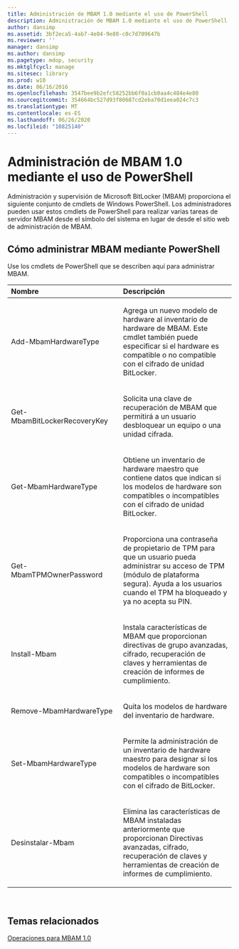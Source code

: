 ```yaml
---
title: Administración de MBAM 1.0 mediante el uso de PowerShell
description: Administración de MBAM 1.0 mediante el uso de PowerShell
author: dansimp
ms.assetid: 3bf2eca5-4ab7-4e84-9e80-c0c7d709647b
ms.reviewer: ''
manager: dansimp
ms.author: dansimp
ms.pagetype: mdop, security
ms.mktglfcycl: manage
ms.sitesec: library
ms.prod: w10
ms.date: 06/16/2016
ms.openlocfilehash: 3547bee9b2efc58252bb6f0a1cb0aa4c484e4e80
ms.sourcegitcommit: 354664bc527d93f80687cd2eba70d1eea024c7c3
ms.translationtype: MT
ms.contentlocale: es-ES
ms.lasthandoff: 06/26/2020
ms.locfileid: "10825140"
---
```

# Administración de MBAM 1.0 mediante el uso de PowerShell


Administración y supervisión de Microsoft BitLocker (MBAM) proporciona el siguiente conjunto de cmdlets de Windows PowerShell. Los administradores pueden usar estos cmdlets de PowerShell para realizar varias tareas de servidor MBAM desde el símbolo del sistema en lugar de desde el sitio web de administración de MBAM.

## Cómo administrar MBAM mediante PowerShell


Use los cmdlets de PowerShell que se describen aquí para administrar MBAM.

<table>
<colgroup>
<col width="50%" />
<col width="50%" />
</colgroup>
<thead>
<tr class="header">
<th align="left">Nombre</th>
<th align="left">Descripción</th>
</tr>
</thead>
<tbody>
<tr class="odd">
<td align="left"><p>Add-MbamHardwareType</p></td>
<td align="left"><p>Agrega un nuevo modelo de hardware al inventario de hardware de MBAM. Este cmdlet también puede especificar si el hardware es compatible o no compatible con el cifrado de unidad BitLocker.</p></td>
</tr>
<tr class="even">
<td align="left"><p>Get-MbamBitLockerRecoveryKey</p></td>
<td align="left"><p>Solicita una clave de recuperación de MBAM que permitirá a un usuario desbloquear un equipo o una unidad cifrada.</p></td>
</tr>
<tr class="odd">
<td align="left"><p>Get-MbamHardwareType</p></td>
<td align="left"><p>Obtiene un inventario de hardware maestro que contiene datos que indican si los modelos de hardware son compatibles o incompatibles con el cifrado de unidad BitLocker.</p></td>
</tr>
<tr class="even">
<td align="left"><p>Get-MbamTPMOwnerPassword</p></td>
<td align="left"><p>Proporciona una contraseña de propietario de TPM para que un usuario pueda administrar su acceso de TPM (módulo de plataforma segura). Ayuda a los usuarios cuando el TPM ha bloqueado y ya no acepta su PIN.</p></td>
</tr>
<tr class="odd">
<td align="left"><p>Install-Mbam</p></td>
<td align="left"><p>Instala características de MBAM que proporcionan directivas de grupo avanzadas, cifrado, recuperación de claves y herramientas de creación de informes de cumplimiento.</p></td>
</tr>
<tr class="even">
<td align="left"><p>Remove-MbamHardwareType</p></td>
<td align="left"><p>Quita los modelos de hardware del inventario de hardware.</p></td>
</tr>
<tr class="odd">
<td align="left"><p>Set-MbamHardwareType</p></td>
<td align="left"><p>Permite la administración de un inventario de hardware maestro para designar si los modelos de hardware son compatibles o incompatibles con el cifrado de BitLocker.</p></td>
</tr>
<tr class="even">
<td align="left"><p>Desinstalar-Mbam</p></td>
<td align="left"><p>Elimina las características de MBAM instaladas anteriormente que proporcionan Directivas avanzadas, cifrado, recuperación de claves y herramientas de creación de informes de cumplimiento.</p></td>
</tr>
</tbody>
</table>

 

## Temas relacionados


[Operaciones para MBAM 1.0](operations-for-mbam-10.md)

 

 






